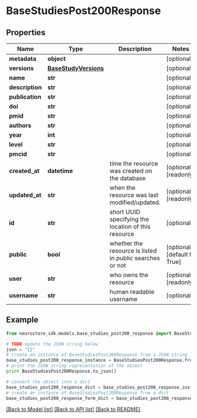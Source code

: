 # BaseStudiesPost200Response


## Properties
Name | Type | Description | Notes
------------ | ------------- | ------------- | -------------
**metadata** | **object** |  | [optional] 
**versions** | [**BaseStudyVersions**](BaseStudyVersions.md) |  | [optional] 
**name** | **str** |  | [optional] 
**description** | **str** |  | [optional] 
**publication** | **str** |  | [optional] 
**doi** | **str** |  | [optional] 
**pmid** | **str** |  | [optional] 
**authors** | **str** |  | [optional] 
**year** | **int** |  | [optional] 
**level** | **str** |  | [optional] 
**pmcid** | **str** |  | [optional] 
**created_at** | **datetime** | time the resource was created on the database | [optional] [readonly] 
**updated_at** | **str** | when the resource was last modified/updated. | [optional] [readonly] 
**id** | **str** | short UUID specifying the location of this resource | [optional] 
**public** | **bool** | whether the resource is listed in public searches or not | [optional] [default to True]
**user** | **str** | who owns the resource | [optional] [readonly] 
**username** | **str** | human readable username | [optional] 

## Example

```python
from neurostore_sdk.models.base_studies_post200_response import BaseStudiesPost200Response

# TODO update the JSON string below
json = "{}"
# create an instance of BaseStudiesPost200Response from a JSON string
base_studies_post200_response_instance = BaseStudiesPost200Response.from_json(json)
# print the JSON string representation of the object
print BaseStudiesPost200Response.to_json()

# convert the object into a dict
base_studies_post200_response_dict = base_studies_post200_response_instance.to_dict()
# create an instance of BaseStudiesPost200Response from a dict
base_studies_post200_response_form_dict = base_studies_post200_response.from_dict(base_studies_post200_response_dict)
```
[[Back to Model list]](../README.md#documentation-for-models) [[Back to API list]](../README.md#documentation-for-api-endpoints) [[Back to README]](../README.md)


